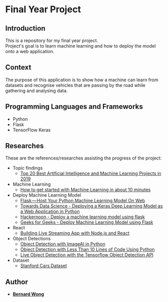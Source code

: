 # Final Year Project 

## Introduction
This is a repository for my final year project.  
Project's goal is to learn machine learning and how to deploy the model onto a web application.

## Context
The purpose of this application is to show how a machine can learn from datasets and recognise vehicles that are passing by the road
 while gathering and analysing data.  

## Programming Languages and Frameworks
- Python
- Flask
- TensorFlow Keras

## Researches
These are the references/researches assisting the progress of the project:
- Topic findings
    - [Top 20 Best Artificial Intelligence and Machine Learning Projects in 2019](https://www.ubuntupit.com/top-20-best-machine-learning-projects-for-beginner-to-professional/)
- Machine Learning
    - [How to get started with Machine Learning in about 10 minutes](https://www.freecodecamp.org/news/how-to-get-started-with-machine-learning-in-less-than-10-minutes-b5ea68462d23/)
- Deploy Machine Learning Model
    - [Flask — Host Your Python Machine Learning Model On Web](https://medium.com/fintechexplained/flask-host-your-python-machine-learning-model-on-web-b598151886d)
    - [Towards Data Science - Deploying a Keras Deep Learning Model as a Web Application in Python](https://towardsdatascience.com/deploying-a-keras-deep-learning-model-as-a-web-application-in-p-fc0f2354a7ff)
    - [Hackernoon - Deploy a machine learning model using flask](https://hackernoon.com/deploy-a-machine-learning-model-using-flask-da580f84e60c)
    - [Geeks for Geeks - Deploy Machine Learning Model using Flask](https://www.geeksforgeeks.org/deploy-machine-learning-model-using-flask/)
- React
    - [Building Live Streaming App with Node.js and React](https://quantizd.com/building-live-streaming-app-with-node-js-and-react/)
- Object Detections
    - [Object Detection with ImageAI in Python](https://stackabuse.com/object-detection-with-imageai-in-python/)
    - [Object Detection with Less Than 10 Lines of Code Using Python](https://towardsdatascience.com/object-detection-with-less-than-10-lines-of-code-using-python-2d28eebc5b11)
    - [Live Object Detection with the Tensorflow Object Detection API](https://gilberttanner.com/blog/live-object-detection)
- Dataset
    - [Stanford Cars Dataset](https://ai.stanford.edu/~jkrause/cars/car_dataset.html)
## Author
* [**Bernard Wong**](https://github.com/BernardWong97)